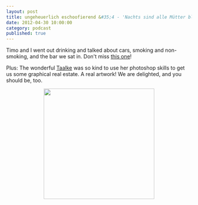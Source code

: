 ```yaml
---
layout: post
title: ungeheuerlich eschoofierend &#35;4 - 'Nachts sind alle Mütter blau'
date: 2012-04-30 10:00:00
category: podcast
published: true
---
```

Timo and I went out drinking and talked about cars, smoking and non-smoking, and the bar we sat in. Don't miss [this one](http://ue.buzzsprout.com/5450/47271-nachts-sind-alle-mutter-blau.mp3)!

Plus: The wonderful [Taalke](https://twitter.com/#!/talinee) was so kind to use her photoshop skills to get us some graphical real estate. A real artwork! We are delighted, and you should be, too.
<br>
<p style="text-align: center;"><a href="http://blog.timmschoof.com/images/artwork_ue.jpg"><img src="http://blog.timmschoof.com/images/artwork_ue.jpg" width="300px"; height="300px"; /></a></p>
